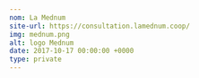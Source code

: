 ```yaml
---
nom: La Mednum
site-url: https://consultation.lamednum.coop/
img: mednum.png
alt: logo Mednum
date: 2017-10-17 00:00:00 +0000
type: private
---
```

